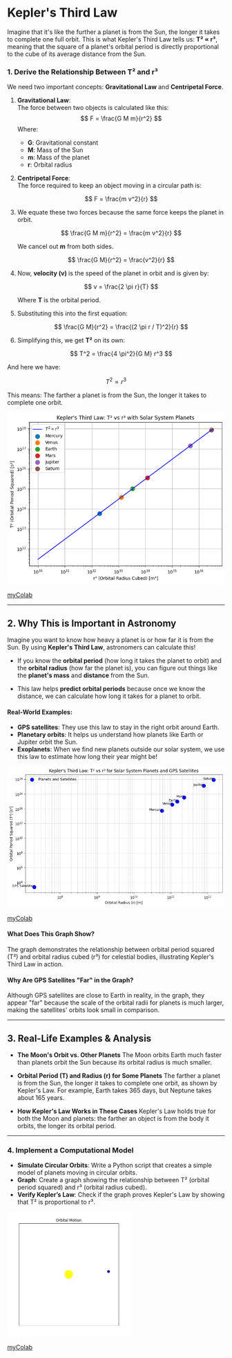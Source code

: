 # **Kepler's Third Law**

Imagine that it's like the further a planet is from the Sun, the longer it takes to complete one full orbit. This is what Kepler's Third Law tells us: **T² ∝ r³**, meaning that the square of a planet's orbital period is directly proportional to the cube of its average distance from the Sun.


### **1. Derive the Relationship Between T² and r³**

We need two important concepts: **Gravitational Law** and **Centripetal Force**.

1. **Gravitational Law**:  
   The force between two objects is calculated like this:
   $$
   F = \frac{G M m}{r^2}
   $$
   Where:
   - **G**: Gravitational constant  
   - **M**: Mass of the Sun  
   - **m**: Mass of the planet  
   - **r**: Orbital radius

2. **Centripetal Force**:  
   The force required to keep an object moving in a circular path is:
   
   $$
   F = \frac{m v^2}{r}
   $$

3. We equate these two forces because the same force keeps the planet in orbit.

   $$
   \frac{G M m}{r^2} = \frac{m v^2}{r}
   $$

   We cancel out **m** from both sides.

   $$
   \frac{G M}{r^2} = \frac{v^2}{r}
   $$

4. Now, **velocity (v)** is the speed of the planet in orbit and is given by:

   $$
   v = \frac{2 \pi r}{T}
   $$

   Where **T** is the orbital period.

5. Substituting this into the first equation:

   $$
   \frac{G M}{r^2} = \frac{(2 \pi r / T)^2}{r}
   $$

6. Simplifying this, we get **T²** on its own:

   $$
   T^2 = \frac{4 \pi^2}{G M} r^3
   $$

And here we have:

$$T^2 \propto r^3$$

This means: The farther a planet is from the Sun, the longer it takes to complete one orbit.

![alt text](image.png)

[myColab](https://colab.research.google.com/drive/1KvD2OoyqhegYm7kTId9-nILshxJGT7e8)

----

## **2. Why This is Important in Astronomy**

Imagine you want to know how heavy a planet is or how far it is from the Sun. By using **Kepler's Third Law**, astronomers can calculate this! 

- If you know the **orbital period** (how long it takes the planet to orbit) and the **orbital radius** (how far the planet is), you can figure out things like the **planet's mass** and **distance** from the Sun.
  
- This law helps **predict orbital periods** because once we know the distance, we can calculate how long it takes for a planet to orbit. 

#### **Real-World Examples**:
- **GPS satellites**: They use this law to stay in the right orbit around Earth.
- **Planetary orbits**: It helps us understand how planets like Earth or Jupiter orbit the Sun.
- **Exoplanets**: When we find new planets outside our solar system, we use this law to estimate how long their year might be!

![alt text](image-1.png)

[myColab](https://colab.research.google.com/drive/10I0zOXoJa_HSjrEC-KCDV_JmEa3Kw-lN)

#### **What Does This Graph Show?**
The graph demonstrates the relationship between orbital period squared (T²) and orbital radius cubed (r³) for celestial bodies, illustrating Kepler's Third Law in action.

#### **Why Are GPS Satellites "Far" in the Graph?**
Although GPS satellites are close to Earth in reality, in the graph, they appear "far" because the scale of the orbital radii for planets is much larger, making the satellites' orbits look small in comparison.

---

## **3. Real-Life Examples & Analysis**

- **The Moon's Orbit vs. Other Planets**
  The Moon orbits Earth much faster than planets orbit the Sun because its orbital radius is much smaller.

- **Orbital Period (T) and Radius (r) for Some Planets**
  The farther a planet is from the Sun, the longer it takes to complete one orbit, as shown by Kepler's Law. For example, Earth takes 365 days, but Neptune takes about 165 years.

- **How Kepler's Law Works in These Cases**
  Kepler's Law holds true for both the Moon and planets: the farther an object is from the body it orbits, the longer its orbital period.



-----

### **4. Implement a Computational Model**

- **Simulate Circular Orbits**: Write a Python script that creates a simple model of planets moving in circular orbits.
- **Graph**: Create a graph showing the relationship between T² (orbital period squared) and r³ (orbital radius cubed).
- **Verify Kepler’s Law**: Check if the graph proves Kepler's Law by showing that T² is proportional to r³.

![alt text](image-3.png)

[myColab](https://colab.research.google.com/drive/16QqYmJJ-NsLDd_JoV8ITm81mWaClDwrf#scrollTo=f8d1WjnWgEsV)
